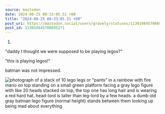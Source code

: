 ```yaml
---
source: mastodon
date: 2024-08-25 00:33:05.51 +00
title: "2024-08-25 00:33:05.51 +00"
post_uri: https://mastodon.social/users/gravely/statuses/113019845706695271
post_id: 113019845706695271
---
```

1.

"daddy I thought we were supposed to be playing legos?"

"this is playing legos!"

batman was not impressed.


![photograph of a stack of 10 lego legs or "pants" in a rainbow with fire mario on top standing on a small green platform facing a gray lego figure with like 20 heads stacked on top, the top one has long hair and is wearing a red hard hat. head-lord is taller than leg-lord by a few heads. a dumb old gray batman lego figure (normal height) stands between them looking up being mad about everything](/images/113019845442040151.jpeg)

